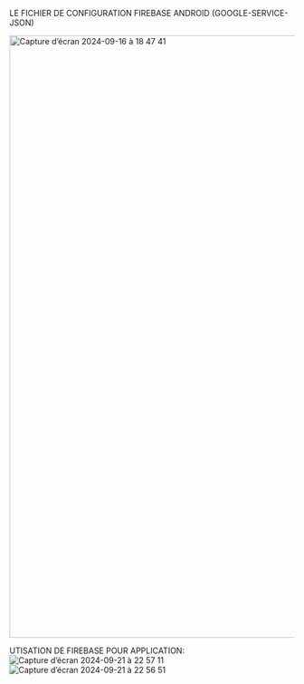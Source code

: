 LE FICHIER DE CONFIGURATION FIREBASE ANDROID (GOOGLE-SERVICE-JSON)

<img width="1064" alt="Capture d’écran 2024-09-16 à 18 47 41" src="https://github.com/user-attachments/assets/7a588dc8-733c-417b-8f1b-f306b39e47df">

UTISATION DE FIREBASE POUR APPLICATION:
![Capture d’écran 2024-09-21 à 22 57 11](https://github.com/user-attachments/assets/78c024d8-91c4-4766-bd51-2685a5636b90)
![Capture d’écran 2024-09-21 à 22 56 51](https://github.com/user-attachments/assets/ee18e63f-5e68-4b6e-bc02-b0423ddb17af)
